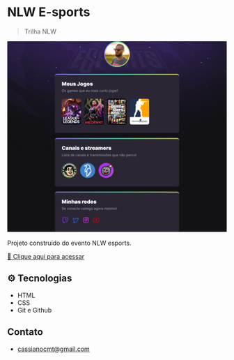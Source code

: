 # NLW E-sports

>Trilha NLW

![preview](./.github/preview.png)

Projeto construído do evento NLW esports.

[🔗 Clique aqui para acessar](https://cassiocominetti.github.io/nlwesports/)

## ⚙️ Tecnologias

- HTML
- CSS
- Git e Github

## Contato

- cassianocmt@gmail.com